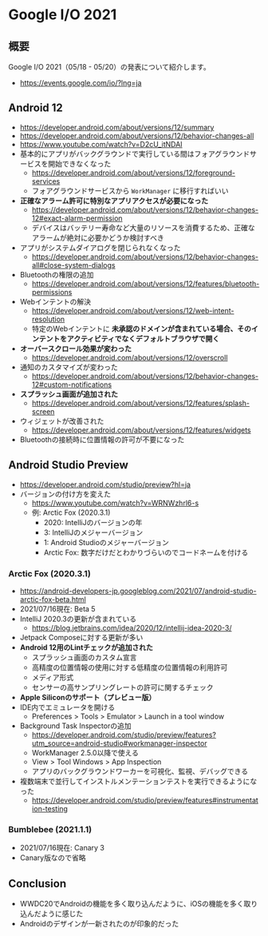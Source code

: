 # Google I/O 2021

## 概要

Google I/O 2021（05/18 - 05/20）の発表について紹介します。

- https://events.google.com/io/?lng=ja

## Android 12

- https://developer.android.com/about/versions/12/summary
- https://developer.android.com/about/versions/12/behavior-changes-all
- https://www.youtube.com/watch?v=D2cU_itNDAI
- 基本的にアプリがバックグラウンドで実行している間はフォアグラウンドサービスを開始できなくなった
  - https://developer.android.com/about/versions/12/foreground-services
  - フォアグラウンドサービスから `WorkManager` に移行すればいい
- __正確なアラーム許可に特別なアプリアクセスが必要になった__
  - https://developer.android.com/about/versions/12/behavior-changes-12#exact-alarm-permission
  - デバイスはバッテリー寿命など大量のリソースを消費するため、正確なアラームが絶対に必要かどうか検討すべき
- アプリがシステムダイアログを閉じられなくなった
  - https://developer.android.com/about/versions/12/behavior-changes-all#close-system-dialogs
- Bluetoothの権限の追加
  - https://developer.android.com/about/versions/12/features/bluetooth-permissions
- Webインテントの解決
  - https://developer.android.com/about/versions/12/web-intent-resolution
  - 特定のWebインテントに __未承認のドメインが含まれている場合、そのインテントをアクティビティでなくデフォルトブラウザで開く__
- __オーバースクロール効果が変わった__
  - https://developer.android.com/about/versions/12/overscroll
- 通知のカスタマイズが変わった
  - https://developer.android.com/about/versions/12/behavior-changes-12#custom-notifications
- __スプラッシュ画面が追加された__
  - https://developer.android.com/about/versions/12/features/splash-screen
- ウィジェットが改善された
  - https://developer.android.com/about/versions/12/features/widgets
- Bluetoothの接続時に位置情報の許可が不要になった

## Android Studio Preview

- https://developer.android.com/studio/preview?hl=ja
- バージョンの付け方を変えた
  - https://www.youtube.com/watch?v=WRNWzhrl6-s
  - 例: Arctic Fox (2020.3.1)
    - 2020: IntelliJのバージョンの年
    - 3: IntelliJのメジャーバージョン
    - 1: Android Studioのメジャーバージョン
    - Arctic Fox: 数字だけだとわかりづらいのでコードネームを付ける

### Arctic Fox (2020.3.1)

- https://android-developers-jp.googleblog.com/2021/07/android-studio-arctic-fox-beta.html
- 2021/07/16現在: Beta 5
- IntelliJ 2020.3の更新が含まれている
  - https://blog.jetbrains.com/idea/2020/12/intellij-idea-2020-3/
- Jetpack Composeに対する更新が多い
- __Android 12用のLintチェックが追加された__
  - スプラッシュ画面のカスタム宣言
  - 高精度の位置情報の使用に対する低精度の位置情報の利用許可
  - メディア形式
  - センサーの高サンプリングレートの許可に関するチェック
- __Apple Siliconのサポート（プレビュー版）__
- IDE内でエミュレータを開ける
  - Preferences > Tools > Emulator > Launch in a tool window
- Background Task Inspectorの追加
  - https://developer.android.com/studio/preview/features?utm_source=android-studio#workmanager-inspector
  - WorkManager 2.5.0以降で使える
  - View > Tool Windows > App Inspection
  - アプリのバックグラウンドワーカーを可視化、監視、デバッグできる
- 複数端末で並行してインストルメンテーションテストを実行できるようになった
  - https://developer.android.com/studio/preview/features#instrumentation-testing

### Bumblebee (2021.1.1)

- 2021/07/16現在: Canary 3
- Canary版なので省略

## Conclusion

- WWDC20でAndroidの機能を多く取り込んだように、iOSの機能を多く取り込んだように感じた
- Androidのデザインが一新されたのが印象的だった
